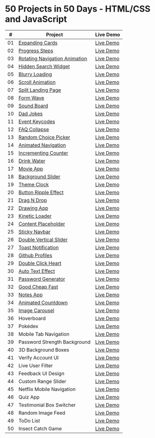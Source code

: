 # 50 Projects in 50 Days - HTML/CSS and JavaScript
|  #  | Project         | Live Demo                                                                         |
| :-: | --------------- | --------------------------------------------------------------------------------- |
| 01  | [Expanding Cards](https://github.com/ajfm88/html-css-projects/tree/master/01-expanding-cards) | [Live Demo](https://50projects50days.com/projects/expanding-cards/)               |
| 02  | [Progress Steps](https://github.com/ajfm88/html-css-projects/tree/master/02-progress-steps) | [Live Demo](https://50projects50days.com/projects/progress-steps/)                |
| 03  | [Rotating Navigation Animation](https://github.com/ajfm88/html-css-projects/tree/master/03-rotating-nav-animation) | [Live Demo](https://50projects50days.com/projects/rotating-navigation-animation/) |
| 04  | [Hidden Search Widget](https://github.com/ajfm88/html-css-projects/tree/master/04-hidden-search-widget) | [Live Demo](https://50projects50days.com/projects/hidden-search-widget/)          |
| 05  | [Blurry Loading](https://github.com/ajfm88/html-css-projects/tree/master/05-blurry-loading) | [Live Demo](https://50projects50days.com/projects/blurry-loading/)                |
| 06  | [Scroll Animation](https://github.com/ajfm88/html-css-projects/tree/master/06-scroll-animation) | [Live Demo](https://50projects50days.com/projects/scroll-animation/)              |
| 07  | [Split Landing Page](https://github.com/ajfm88/html-css-projects/tree/master/07-split-landing-page) | [Live Demo](https://50projects50days.com/projects/split-landing-page/)            |
| 08  | [Form Wave](https://github.com/ajfm88/html-css-projects/tree/master/08-form-input-wave) | [Live Demo](https://50projects50days.com/projects/form-wave/)                     |
| 09  | [Sound Board](https://github.com/ajfm88/html-css-projects/tree/master/09-sound-board) | [Live Demo](https://50projects50days.com/projects/sound-board/)                   |
| 10  | [Dad Jokes](https://github.com/ajfm88/html-css-projects/tree/master/10-dad-jokes) | [Live Demo](https://50projects50days.com/projects/dad-jokes/)                     |
| 11  | [Event Keycodes](https://github.com/ajfm88/html-css-projects/tree/master/11-event-keycodes) | [Live Demo](https://50projects50days.com/projects/event-keycodes/)                |
| 12  | [FAQ Collapse](https://github.com/ajfm88/html-css-projects/tree/master/12-faq-collapse) | [Live Demo](https://50projects50days.com/projects/faq-collapse/)                  |
| 13  | [Random Choice Picker](https://github.com/ajfm88/html-css-projects/tree/master/13-random-choice-picker) | [Live Demo](https://50projects50days.com/projects/random-choice-picker/)          |
| 14  | [Animated Navigation](https://github.com/ajfm88/html-css-projects/tree/master/14-animated-navigation) | [Live Demo](https://50projects50days.com/projects/animated-navigation/)           |
| 15  | [Incrementing Counter](https://github.com/ajfm88/html-css-projects/tree/master/15-incrementing-counter) | [Live Demo](https://50projects50days.com/projects/incrementing-counter/)          |
| 16  | [Drink Water](https://github.com/ajfm88/html-css-projects/tree/master/16-drink-water) | [Live Demo](https://50projects50days.com/projects/drink-water/)                   |
| 17  | [Movie App](https://github.com/ajfm88/html-css-projects/tree/master/17-movie-app) | [Live Demo](https://50projects50days.com/projects/movie-app/)                     |
| 18  | [Background Slider](https://github.com/ajfm88/html-css-projects/tree/master/18-background-slider) | [Live Demo](https://50projects50days.com/projects/background-slider/)             |
| 19  | [Theme Clock](https://github.com/ajfm88/html-css-projects/tree/master/19-theme-clock) | [Live Demo](https://50projects50days.com/projects/theme-clock/)                   |
| 20  | [Button Ripple Effect](https://github.com/ajfm88/html-css-projects/tree/master/20-button-ripple-effect) | [Live Demo](https://50projects50days.com/projects/button-ripple-effect/)          |
| 21  | [Drag N Drop](https://github.com/ajfm88/html-css-projects/tree/master/21-drag-n-drop) | [Live Demo](https://50projects50days.com/projects/drag-n-drop/)                   |
| 22  | [Drawing App](https://github.com/ajfm88/html-css-projects/tree/master/22-drawing-app) | [Live Demo](https://50projects50days.com/projects/drawing-app/)                   |
| 23  | [Kinetic Loader](https://github.com/ajfm88/html-css-projects/tree/master/23-kinetic-loader) | [Live Demo](https://50projects50days.com/projects/kinetic-loader/)                |
| 24  | [Content Placeholder](https://github.com/ajfm88/html-css-projects/tree/master/24-content-placeholder) | [Live Demo](https://50projects50days.com/projects/content-placeholder/)           |
| 25  | [Sticky Navbar](https://github.com/ajfm88/html-css-projects/tree/master/25-sticky-navigation) | [Live Demo](https://50projects50days.com/projects/sticky-navbar/)                 |
| 26  | [Double Vertical Slider](https://github.com/ajfm88/html-css-projects/tree/master/26-double-vertical-slider) | [Live Demo](https://50projects50days.com/projects/double-vertical-slider/)        |
| 27  | [Toast Notification](https://github.com/ajfm88/html-css-projects/tree/master/27-toast-notification) | [Live Demo](https://50projects50days.com/projects/toast-notification/)            |
| 28  | [Github Profiles](https://github.com/ajfm88/html-css-projects/tree/master/28-github-profiles) | [Live Demo](https://50projects50days.com/projects/github-profiles/)               |
| 29  | [Double Click Heart](https://github.com/ajfm88/html-css-projects/tree/master/29-double-click-heart) | [Live Demo](https://50projects50days.com/projects/double-click-heart/)            |
| 30  | [Auto Text Effect](https://github.com/ajfm88/html-css-projects/tree/master/30-auto-text-effect) | [Live Demo](https://50projects50days.com/projects/auto-text-effect/)              |
| 31  | [Password Generator](https://github.com/ajfm88/html-css-projects/tree/master/31-password-generator) | [Live Demo](https://50projects50days.com/projects/password-generator/)            |
| 32  | [Good Cheap Fast](https://github.com/ajfm88/html-css-projects/tree/master/32-good-cheap-fast-checkboxes) | [Live Demo](https://50projects50days.com/projects/good-cheap-fast/)               |
| 33  | [Notes App](https://github.com/ajfm88/html-css-projects/tree/master/33-notes-app) | [Live Demo](https://50projects50days.com/projects/notes-app/)                     |
| 34  | [Animated Countdown](https://github.com/ajfm88/html-css-projects/tree/master/34-animated-countdown) | [Live Demo](https://50projects50days.com/projects/animated-countdown/)            |
| 35  | [Image Carousel](https://github.com/ajfm88/html-css-projects/tree/master/35-image-carousel) | [Live Demo](https://50projects50days.com/projects/image-carousel/)                |
| 36  | Hoverboard | [Live Demo](https://50projects50days.com/projects/hoverboard/)                    |
| 37  | Pokédex | [Live Demo](https://50projects50days.com/projects/pokedex/)                       |
| 38  | Mobile Tab Navigation | [Live Demo](https://50projects50days.com/projects/mobile-tab-navigation/)         |
| 39  | Password Strength Background | [Live Demo](https://50projects50days.com/projects/password-strength-background/)  |
| 40  | 3D Background Boxes | [Live Demo](https://50projects50days.com/projects/3d-background-boxes/)           |
| 41  | Verify Account UI | [Live Demo](https://50projects50days.com/projects/verify-account-ui/)             |
| 42  | Live User Filter | [Live Demo](https://50projects50days.com/projects/live-user-filter/)              |
| 43  | Feedback UI Design | [Live Demo](https://50projects50days.com/projects/feedback-ui-design/)            |
| 44  | Custom Range Slider | [Live Demo](https://50projects50days.com/projects/custom-range-slider/)           |
| 45  | Netflix Mobile Navigation | [Live Demo](https://50projects50days.com/projects/netflix-mobile-navigation/)     |
| 46  | Quiz App | [Live Demo](https://50projects50days.com/projects/quiz-app/)                      |
| 47  | Testimonial Box Switcher | [Live Demo](https://50projects50days.com/projects/testimonial-box-switcher/)      |
| 48  | Random Image Feed | [Live Demo](https://50projects50days.com/projects/random-image-feed/)             |
| 49  | ToDo List | [Live Demo](https://50projects50days.com/projects/todo-list/)                     |
| 50  | Insect Catch Game | [Live Demo](https://50projects50days.com/projects/insect-catch-game/)             |
